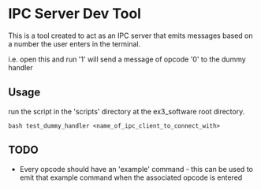 # IPC Server Dev Tool

This is a tool created to act as an IPC server that emits messages based on a number the user enters in the terminal.

i.e. open this and run '1' will send a message of opcode '0' to the dummy handler

## Usage

run the script in the 'scripts' directory at the ex3_software root directory.

```@sh
bash test_dummy_handler <name_of_ipc_client_to_connect_with>
```

## TODO

- Every opcode should have an 'example' command - this can be used to emit that example command when the associated opcode is entered
